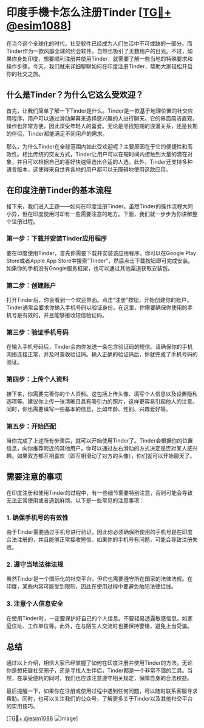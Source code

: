 # 印度手機卡怎么注册Tinder [[TG💪+ @esim1088](https://t.me/s/esim1088)]

在当今这个全球化的时代，社交软件已经成为人们生活中不可或缺的一部分。而Tinder作为一款风靡全球的约会软件，自然也吸引了无数用户的目光。不过，如果你身处印度，想要顺利注册并使用Tinder，就需要了解一些当地的特殊要求和操作步骤。今天，我们就来详细聊聊如何在印度注册Tinder，帮助大家轻松开启你的社交之旅。

## 什么是Tinder？为什么它这么受欢迎？

首先，让我们简单了解一下Tinder是什么。Tinder是一款基于地理位置的社交应用程序，用户可以通过滑动屏幕来选择感兴趣的人进行聊天。它的界面简洁直观，操作也非常方便，因此深受年轻人的喜爱。无论是寻找短期的浪漫关系，还是长期的伴侣，Tinder都能满足不同用户的需求。

那么，为什么Tinder在全球范围内如此受欢迎呢？主要原因在于它的便捷性和高效性。相比传统的交友方式，Tinder让用户可以在短时间内接触到大量的潜在对象，并且可以根据自己的喜好快速筛选出合适的人选。此外，Tinder还支持多种语言版本，这使得来自世界各地的用户都可以无障碍地使用这款应用。

## 在印度注册Tinder的基本流程

接下来，我们进入正题——如何在印度注册Tinder。虽然Tinder的操作流程大同小异，但在印度使用时却有一些需要注意的地方。下面，我们就一步步为你讲解整个注册过程。

### 第一步：下载并安装Tinder应用程序

要在印度使用Tinder，首先你需要下载并安装该应用程序。你可以在Google Play Store或者Apple App Store中搜索“Tinder”，然后点击下载按钮即可完成安装。如果你的手机没有Google服务框架，也可以通过其他渠道获取安装包。

### 第二步：创建账户

打开Tinder后，你会看到一个欢迎界面。点击“注册”按钮，开始创建你的账户。Tinder通常会要求你输入手机号码以验证身份。在这里，你需要确保你使用的手机号是有效的，并且能够接收短信验证码。

### 第三步：验证手机号码

在输入手机号码后，Tinder会向你发送一条包含验证码的短信。请确保你的手机网络连接正常，并及时查收验证码。输入正确的验证码后，你就完成了手机号码的验证。

### 第四步：上传个人资料

接下来，你需要完善你的个人资料。这包括上传头像、填写个人信息以及设置隐私选项等。建议你上传一张清晰且具有吸引力的照片，这样更容易引起他人的注意。同时，你也需要填写一些基本的信息，比如年龄、性别、兴趣爱好等。

### 第五步：开始匹配

当你完成了上述所有步骤后，就可以开始使用Tinder了。Tinder会根据你的位置信息，向你推荐附近的其他用户。你可以通过左右滑动的方式决定是否对某人感兴趣。如果双方都互相喜欢（即互相滑动了对方的头像），你们就可以开始聊天了。

## 需要注意的事项

在印度注册和使用Tinder的过程中，有一些细节需要特别注意，否则可能会导致无法正常使用或者遇到麻烦。以下是一些常见的注意事项：

### 1. 确保手机号的有效性

由于Tinder需要通过手机号进行验证，因此你必须确保所使用的手机号是在印度合法注册的，并且能够正常接收短信。如果你的手机号有问题，可能会导致注册失败。

### 2. 遵守当地法律法规

虽然Tinder是一个国际化的社交平台，但它也需要遵守所在国家的法律法规。在印度，某些内容可能受到限制，因此在使用过程中要避免触犯法律红线。

### 3. 注意个人信息安全

在使用Tinder时，一定要保护好自己的个人信息。不要轻易透露敏感信息，如家庭住址、工作单位等。此外，在与陌生人交流时也要保持警惕，避免上当受骗。

## 总结

通过以上介绍，相信大家已经掌握了如何在印度注册并使用Tinder的方法。无论你是想拓展社交圈子，还是寻找人生伴侣，Tinder都是一个非常不错的工具。当然，在享受便利的同时，我们也应该注意遵守相关规定，保障自身的合法权益。

最后提醒一下，如果你在注册或使用过程中遇到任何问题，可以随时联系客服寻求帮助。同时，也可以关注我们的公众号，了解更多关于Tinder以及其他社交平台的实用技巧。

[[TG💪+ @esim1088](https://t.me/s/esim1088) ![Image](https://i.postimg.cc/4NQfJmqS/Snipaste-2025-05-13-00-14-12.png)]